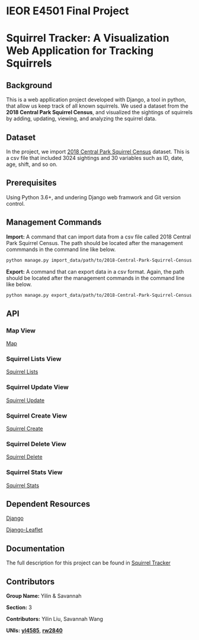 # IEOR E4501 Final Project 
# Squirrel Tracker: A Visualization Web Application for Tracking Squirrels 
## Background 
This is a web appllication project developed with Django, a tool in python, that allow us keep track of all known squirrels. We used a dataset from the **2018 Central Park Squirrel Census**, and visualized the sightings of squirrels by adding, updating, viewing, and analyzing the squirrel data.  

## Dataset
In the project, we import [2018 Central Park Squirrel Census](https://data.cityofnewyork.us/Environment/2018-Central-Park-Squirrel-Census-Squirrel-Data/vfnx-vebw) dataset. This is a csv file that included 3024 sightings and 30 variables such as ID, date, age, shift, and so on. 

## Prerequisites
Using Python 3.6+, and undering Django web framwork and Git version control.

## Management Commands 
**Import:** 
A command that can import data from a csv file called 2018 Central Park Squirrel Census. The path should be located after the management commmands in the command line like below.

```sh
python manage.py import_data/path/to/2018-Central-Park-Squirrel-Census.csv
```

**Export:**
A command that can export data in a csv format. Again, the path should be located after the management commands in the command line like below.

```sh
python manage.py export_data/path/to/2018-Central-Park-Squirrel-Census.csv
```

## API

### Map View
[Map](https:)

### Squirrel Lists View
[Squirrel Lists](https:)

### Squirrel Update View 
[Squirrel Update](https:)

### Squirrel Create View
[Squirrel Create](https:)

### Squirrel Delete View
[Squirrel Delete](https:)

### Squirrel Stats View 
[Squirrel Stats](https:)

## Dependent Resources
[Django](https://www.djangoproject.com/)

[Django-Leaflet](https://django-leaflet.readthedocs.io/en/latest/)

## Documentation 
The full description for this project can be found in [Squirrel Tracker](https://docs.google.com/document/d/1SPv3fMDKiemrR86rD-S9ecvI2npz3PljDzwCfxK2x5g/edit)

## Contributors 
**Group Name:** Yilin & Savannah 

**Section:** 3 

**Contributors:** Yilin Liu, Savannah Wang 

**UNIs:** [**yl4585**](https://), [**rw2840**](https://)
